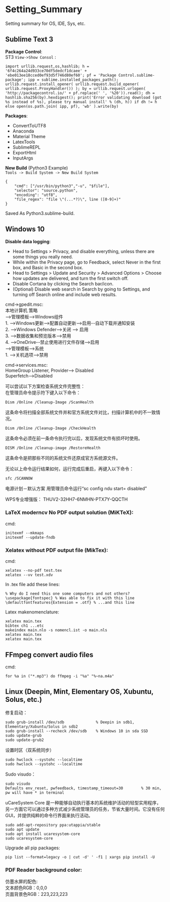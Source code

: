 # Setting_Summary
Setting summary for OS, IDE, Sys, etc.


## Sublime Text 3  
**Package Control**:     
ST3 `View->Show Consol` :       


	import urllib.request,os,hashlib; h = '6f4c264a24d933ce70df5dedcf1dcaee' + 'ebe013ee18cced0ef93d5f746d80ef60'; pf = 'Package Control.sublime-package'; ipp = sublime.installed_packages_path(); urllib.request.install_opener( urllib.request.build_opener( urllib.request.ProxyHandler()) ); by = urllib.request.urlopen( 'http://packagecontrol.io/' + pf.replace(' ', '%20')).read(); dh = hashlib.sha256(by).hexdigest(); print('Error validating download (got %s instead of %s), please try manual install' % (dh, h)) if dh != h else open(os.path.join( ipp, pf), 'wb' ).write(by)



**Packages**:		
- ConvertToUTF8
- Anaconda
- Material Theme
- LatexTools
- SublimeREPL
- ExportHtml
- InputArgs

**New Build** (Python3 Example)	        
`Tools -> Build System -> New Build System`

    {       
        "cmd": ["/usr/bin/python3","-u", "$file"], 
        "selector": "source.python", 
        "encoding": "utf8",
        "file_regex": "file \"(...*?)\", line ([0-9]+)"
    }
    
Saved As Python3.sublime-build.


## Windows 10

**Disable data logging**:		
- Head to Settings > Privacy, and disable everything, unless there are some things you really need.
- While within the Privacy page, go to Feedback, select Never in the first box, and Basic in the second box.
- Head to Settings > Update and Security > Advanced Options > Choose how updates are delivered, and turn the first switch off.
- Disable Cortana by clicking the Search bar/icon.
- (Optional) Disable web search in Search by going to Settings, and turning off Search online and include web results.

cmd->gpedit.msc:	        
本地计算机 策略        
-->管理模板-->Windows组件         
       1.  -->Windows更新-->配置自动更新-->启用--自动下载并通知安装        
       2.  -->Windows Defender-->关闭 --> 启用        
       3.  -->数据收集和预览版本-->禁用       
       4.  -->OneDrive--禁止使用进行文件存储-->启用            
-->管理模板-->系统        
       1. -->关机选项-->禁用      
       
       
cmd->services.msc:      
HomeGroup Listener, Provider--> Disabled       
Superfetch-->Disabled       

可以尝试以下方案检查系统文件完整性：		
在管理员命令提示符下键入以下命令：
 
	Dism /Online /Cleanup-Image /ScanHealth
 
这条命令将扫描全部系统文件并和官方系统文件对比，扫描计算机中的不一致情况。
 
	Dism /Online /Cleanup-Image /CheckHealth
 
这条命令必须在前一条命令执行完以后，发现系统文件有损坏时使用。
 
	DISM /Online /Cleanup-image /RestoreHealth
 
这条命令是把那些不同的系统文件还原成官方系统源文件。
 
无论以上命令运行结果如何，运行完成后重启，再键入以下命令：
 
	sfc /SCANNOW

电源计划－默认方案
用管理员命令运行“sc config ndu start= disabled”

WPS专业增强版：
THUV2-32HH7-6NMHN-PTX7Y-QQCTH

### LaTeX moderncv No PDF output solution (MiKTeX):

cmd:
    
    initexmf --mkmaps  
    initexmf --update-fndb  
     

### Xelatex without PDF output file (MikTex):
cmd:

	xelatex --no-pdf test.tex
	xelatex --vv test.xdv

In .tex file add these lines:

	% Why do I need this one some computers and not others?
	\usepackage{fontspec} % Was able to fix it with this line
	\defaultfontfeatures{Extension = .otf} % ...and this line

Latex makenomenclature:
	
	xelatex main.tex
	bibtex ch1 ...etc
	makeindex main.nlo -s nomencl.ist -o main.nls
	xelatex main.tex
	xelatex main.tex



## FFmpeg convert audio files
cmd:

	for %a in ("*.mp3") do ffmpeg -i "%a" "%~na.m4a" 



## Linux (Deepin, Mint, Elementary OS, Xubuntu, Solus, etc.)
修复启动：		

	sudo grub-install /dev/sdb				% Deepin in sdb1, Elementary/Xubuntu/Solus in sdb2
	sudo grub-install --recheck /dev/sdb	% Windows 10 in sda SSD	
	sudo update-grub		
	sudo update-grub2		


设置时区（双系统同步）

	sudo hwclock --systohc --localtime
	sudo hwclock --systohc --localtime


Sudo visudo：		

	sudo visudo
	Defaults env_reset, pwfeedback, timestamp_timeout=30		% 30 min, pw will have * in terminal
	

uCareSystem Core 是一种能够自动执行基本的系统维护活动的轻型实用程序，另一方面它可以通过多种方式减少系统管理员的任务，节省大量时间。它没有任何 GUI，并提供纯粹的命令行界面来执行活动。  

	sudo add-apt-repository ppa:utappia/stable
	sudo apt update
	sudo apt install ucaresystem-core
	sudo ucaresystem-core

Upgrade all pip packages:        

	pip list --format=legacy -o | cut -d' ' -f1 | xargs pip install -U


### PDF Reader background color:    
仿墨水屏的配色:    
文本颜色RGB：0,0,0    
页面背景色RGB：223,223,223    
